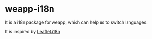 # weapp-i18n
It is a i18n package for weapp, which can help us to switch languages.

It is inspired by [Leaflet.i18n](https://github.com/yohanboniface/Leaflet.i18n)


